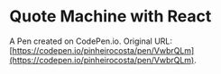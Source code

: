# Quote Machine with React

A Pen created on CodePen.io. Original URL: [https://codepen.io/pinheirocosta/pen/VwbrQLm](https://codepen.io/pinheirocosta/pen/VwbrQLm).


